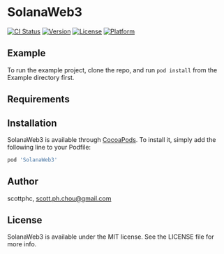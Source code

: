 # SolanaWeb3

[![CI Status](https://img.shields.io/travis/scottphc/SolanaWeb3.svg?style=flat)](https://travis-ci.org/scottphc/SolanaWeb3)
[![Version](https://img.shields.io/cocoapods/v/SolanaWeb3.svg?style=flat)](https://cocoapods.org/pods/SolanaWeb3)
[![License](https://img.shields.io/cocoapods/l/SolanaWeb3.svg?style=flat)](https://cocoapods.org/pods/SolanaWeb3)
[![Platform](https://img.shields.io/cocoapods/p/SolanaWeb3.svg?style=flat)](https://cocoapods.org/pods/SolanaWeb3)

## Example

To run the example project, clone the repo, and run `pod install` from the Example directory first.

## Requirements

## Installation

SolanaWeb3 is available through [CocoaPods](https://cocoapods.org). To install
it, simply add the following line to your Podfile:

```ruby
pod 'SolanaWeb3'
```

## Author

scottphc, scott.ph.chou@gmail.com

## License

SolanaWeb3 is available under the MIT license. See the LICENSE file for more info.
